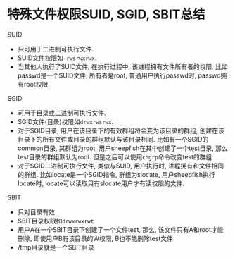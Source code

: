 # 特殊文件权限SUID, SGID, SBIT总结

SUID

- 只可用于二进制可执行文件.
- SUID文件权限如`-rwsrwxrwx`.
- 当其他人执行了SUID文件, 在执行过程中, 该进程拥有文件所有者的权限. 比如passwd是一个SUID文件, 所有者是root, 普通用户执行passwd时, passwd拥有root权限.

SGID

- 可用于目录或二进制可执行文件.
- SGID文件(目录)权限如`drwxrwsrwx`.
- 对于SGID目录, 用户在该目录下的有效群组将会变为该目录的群组, 创建在该目录下的所有文件或目录的群组默认与该目录相同. 比如有一个SGID的common目录, 其群组为root, 用户sheepfish在其中创建了一个test目录, 那么test目录的群组默认为root. 但是之后可以使用`chgrp`命令改变test的群组
- 对于SGID二进制可执行文件, 类似与SUID, 用户执行时, 进程拥有和文件相同的群组. 比如locate是一个SGID指令, 群组为slocate, 用户sheepfish执行locate时, locate可以读取只有slocate用户才有读权限的文件.

SBIT

- 只对目录有效
- SBIT目录权限如`drwxrwxrwt`
- 用户A在一个SBIT目录下创建了一个文件test, 那么, 该文件只有A和root才能删除, 即使用户B有该目录的W权限, B也不能删除test文件.
- /tmp目录就是一个SBIT目录
